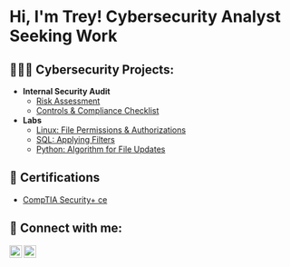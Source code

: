 <h1>Hi, I'm Trey! Cybersecurity Analyst Seeking Work

<h2>👨🏻‍💻 Cybersecurity Projects:</h2>

- <b>Internal Security Audit </b>
  - [Risk Assessment](https://github.com/willydup/RiskAssessmentLab)
  - [Controls & Compliance Checklist](https://github.com/willydup/Controls-Compliance-Checklist)
- <b>Labs </b>
  - [Linux: File Permissions & Authorizations](https://github.com/willydup/LinuxLab/)
  - [SQL: Applying Filters](https://github.com/willydup/SQLFilters/)
  - [Python: Algorithm for File Updates](https://github.com/willydup/PythonAlgorithms/)

<h2> 📄 Certifications </h2>

- [CompTIA Security+ ce](https://i.imgur.com/Jjn8J9M.png)

<h2> 📲 Connect with me:</h2>

[<img align="left" alt="JoshMadakor | LinkedIn" width="22px" src="https://cdn.jsdelivr.net/npm/simple-icons@v3/icons/linkedin.svg" />][linkedin]
[<img align="left" alt="JoshMadakor | Instagram" width="22px" src="https://cdn.jsdelivr.net/npm/simple-icons@v3/icons/instagram.svg" />][instagram]

[instagram]: https://www.instagram.com/willydup/
[linkedin]: https://www.linkedin.com/in/treydupree

<!--
**joshmadakor1/joshmadakor1** is a ✨ _special_ ✨ repository because its `README.md` (this file) appears on your GitHub profile.

Here are some ideas to get you started:

- 🔭 I’m currently working on ...
- 🌱 I’m currently learning ...
- 👯 I’m looking to collaborate on ...
- 🤔 I’m looking for help with ...
- 💬 Ask me about ...
- 📫 How to reach me: ...
- 😄 Pronouns: ...
- ⚡ Fun fact: ...
-->
